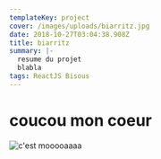 ```yaml
---
templateKey: project
cover: /images/uploads/biarritz.jpg
date: 2018-10-27T03:04:38.908Z
title: biarritz
summary: |-
  resume du projet
  blabla
tags: ReactJS Bisous
---
```

# coucou mon coeur



![c'est mooooaaaa](/images/uploads/david-no-dashed.png)
